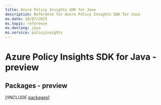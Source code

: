 ```yaml
---
title: Azure Policy Insights SDK for Java
description: Reference for Azure Policy Insights SDK for Java
ms.date: 10/07/2025
ms.topic: reference
ms.devlang: java
ms.service: policyinsights
---
```

# Azure Policy Insights SDK for Java - preview
## Packages - preview
[!INCLUDE [packages](policy-insights-index.md)]